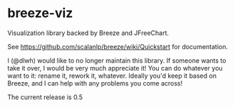 breeze-viz
=============

Visualization library backed by Breeze and JFreeChart.

See https://github.com/scalanlp/breeze/wiki/Quickstart for documentation.

I (@dlwh) would like to no longer maintain this library. If someone wants to take it over, I would be very much appreciate it! You can do whatever you want to it:
rename it, rework it, whatever. Ideally you'd keep it based on Breeze, and I can help with any problems you come across!

The current release is 0.5
